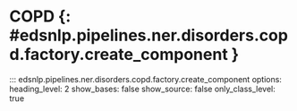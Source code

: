 # COPD {: #edsnlp.pipelines.ner.disorders.copd.factory.create_component }

::: edsnlp.pipelines.ner.disorders.copd.factory.create_component
    options:
        heading_level: 2
        show_bases: false
        show_source: false
        only_class_level: true
